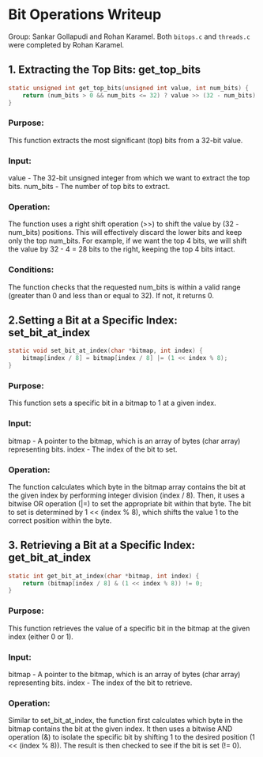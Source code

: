 # Bit Operations Writeup
Group: Sankar Gollapudi and Rohan Karamel. Both `bitops.c` and `threads.c` were completed by Rohan Karamel.

## 1. Extracting the Top Bits: get_top_bits

```c
static unsigned int get_top_bits(unsigned int value, int num_bits) {
    return (num_bits > 0 && num_bits <= 32) ? value >> (32 - num_bits) : 0;
}
```
### Purpose:
This function extracts the most significant (top) bits from a 32-bit value.

### Input:
value - The 32-bit unsigned integer from which we want to extract the top bits.
num_bits - The number of top bits to extract.

### Operation:
The function uses a right shift operation (>>) to shift the value by (32 - num_bits) positions. This will effectively discard the lower bits and keep only the top num_bits. For example, if we want the top 4 bits, we will shift the value by 32 - 4 = 28 bits to the right, keeping the top 4 bits intact.

### Conditions:
The function checks that the requested num_bits is within a valid range (greater than 0 and less than or equal to 32). If not, it returns 0.

## 2.Setting a Bit at a Specific Index: set_bit_at_index

```c
static void set_bit_at_index(char *bitmap, int index) {
    bitmap[index / 8] = bitmap[index / 8] |= (1 << index % 8);
}
```

### Purpose:
This function sets a specific bit in a bitmap to 1 at a given index.

### Input:
bitmap - A pointer to the bitmap, which is an array of bytes (char array) representing bits.
index - The index of the bit to set.

### Operation:
The function calculates which byte in the bitmap array contains the bit at the given index by performing integer division (index / 8). Then, it uses a bitwise OR operation (|=) to set the appropriate bit within that byte. The bit to set is determined by 1 << (index % 8), which shifts the value 1 to the correct position within the byte.

## 3. Retrieving a Bit at a Specific Index: get_bit_at_index

```c
static int get_bit_at_index(char *bitmap, int index) {
    return (bitmap[index / 8] & (1 << index % 8)) != 0;
}
```

### Purpose:
This function retrieves the value of a specific bit in the bitmap at the given index (either 0 or 1).

### Input:
bitmap - A pointer to the bitmap, which is an array of bytes (char array) representing bits.
index - The index of the bit to retrieve.

### Operation:
Similar to set_bit_at_index, the function first calculates which byte in the bitmap contains the bit at the given index. It then uses a bitwise AND operation (&) to isolate the specific bit by shifting 1 to the desired position (1 << (index % 8)). The result is then checked to see if the bit is set (!= 0).
